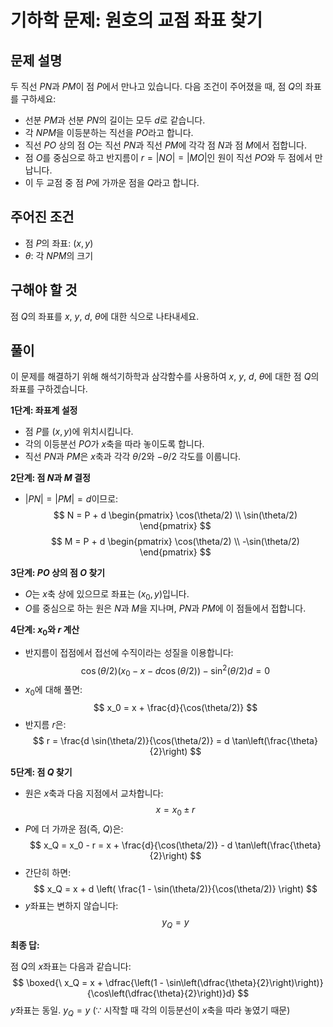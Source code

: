 # 기하학 문제: 원호의 교점 좌표 찾기

## 문제 설명

두 직선 $PN$과 $PM$이 점 $P$에서 만나고 있습니다. 다음 조건이 주어졌을 때, 점 $Q$의 좌표를 구하세요:

- 선분 $PM$과 선분 $PN$의 길이는 모두 $d$로 같습니다.
- 각 $NPM$을 이등분하는 직선을 $PO$라고 합니다.
- 직선 $PO$ 상의 점 $O$는 직선 $PN$과 직선 $PM$에 각각 점 $N$과 점 $M$에서 접합니다.
- 점 $O$를 중심으로 하고 반지름이 $r = |NO| = |MO|$인 원이 직선 $PO$와 두 점에서 만납니다.
- 이 두 교점 중 점 $P$에 가까운 점을 $Q$라고 합니다.

## 주어진 조건

- 점 $P$의 좌표: $(x, y)$
- $\theta$: 각 $NPM$의 크기

## 구해야 할 것

점 $Q$의 좌표를 $x$, $y$, $d$, $\theta$에 대한 식으로 나타내세요.

## 풀이

이 문제를 해결하기 위해 해석기하학과 삼각함수를 사용하여 $x$, $y$, $d$, $\theta$에 대한 점 $Q$의 좌표를 구하겠습니다.

**1단계: 좌표계 설정**

- 점 $P$를 $(x, y)$에 위치시킵니다.
- 각의 이등분선 $PO$가 $x$축을 따라 놓이도록 합니다.
- 직선 $PN$과 $PM$은 $x$축과 각각 $\theta/2$와 $-\theta/2$ 각도를 이룹니다.

**2단계: 점 $N$과 $M$ 결정**

- $|PN| = |PM| = d$이므로:
  $$
  N = P + d \begin{pmatrix} \cos(\theta/2) \\ \sin(\theta/2) \end{pmatrix}
  $$
  $$
  M = P + d \begin{pmatrix} \cos(\theta/2) \\ -\sin(\theta/2) \end{pmatrix}
  $$

**3단계: $PO$ 상의 점 $O$ 찾기**

- $O$는 $x$축 상에 있으므로 좌표는 $(x_0, y)$입니다.
- $O$를 중심으로 하는 원은 $N$과 $M$을 지나며, $PN$과 $PM$에 이 점들에서 접합니다.

**4단계: $x_0$와 $r$ 계산**

- 반지름이 접점에서 접선에 수직이라는 성질을 이용합니다:
  $$
  \cos(\theta/2)(x_0 - x - d \cos(\theta/2)) - \sin^2(\theta/2)d = 0
  $$
- $x_0$에 대해 풀면:
  $$
  x_0 = x + \frac{d}{\cos(\theta/2)}
  $$
- 반지름 $r$은:
  $$
  r = \frac{d \sin(\theta/2)}{\cos(\theta/2)} = d \tan\left(\frac{\theta}{2}\right)
  $$

**5단계: 점 $Q$ 찾기**

- 원은 $x$축과 다음 지점에서 교차합니다:
  $$
  x = x_0 \pm r
  $$
- $P$에 더 가까운 점(즉, $Q$)은:
  $$
  x_Q = x_0 - r = x + \frac{d}{\cos(\theta/2)} - d \tan\left(\frac{\theta}{2}\right)
  $$
- 간단히 하면:
  $$
  x_Q = x + d \left( \frac{1 - \sin(\theta/2)}{\cos(\theta/2)} \right)
  $$
- $y$좌표는 변하지 않습니다:
  $$
  y_Q = y
  $$

**최종 답:**

점 $Q$의 $x$좌표는 다음과 같습니다:
$$
\boxed{\
x_Q = x + \dfrac{\left(1 - \sin\left(\dfrac{\theta}{2}\right)\right)}{\cos\left(\dfrac{\theta}{2}\right)}d}
$$
$y$좌표는 동일. $y_Q = y$ ($\because$ 시작할 때 각의 이등분선이 $x$축을 따라 놓였기 때문)
